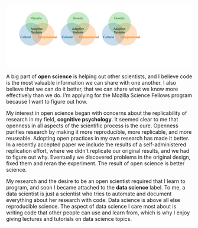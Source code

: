![Pierce Edmiston](fig/venn.png)

A big part of **open science** is helping out other scientists, and I believe code is the most valuable information we can share with one another. I also believe that we can do it better, that we can share what we know more effectively than we do. I'm applying for the Mozilla Science Fellows program because I want to figure out how.

My interest in open science began with concerns about the replicability of research in my field, **cognitive psychology**. It seemed clear to me that openness in all aspects of the scientific process is the cure. Openness purifies research by making it more reproducible, more replicable, and more reuseable. Adopting open practices in my own research has made it better. In a recently accepted paper we include the results of a self-administered replication effort, where we didn't replicate our original results, and we had to figure out why. Eventually we discovered problems in the original design, fixed them and reran the experiment. The result of open science is better science.

My research and the desire to be an open scientist required that I learn to program, and soon I became attached to the **data science** label. To me, a data scientist is just a scientist who tries to automate and document everything about her research with code. Data science is above all else reproducible science. The aspect of data science I care most about is writing code that other people can use and learn from, which is why I enjoy giving lectures and tutorials on data science topics.


[^oss]: All of my research is conducted using open source software. I use [psychopy](http://www.psychopy.org/) for running behavioral psychology experiments. I have the open web to thank for allowing me to hack together online experiments. Without R, my figures would be terrible and I wouldn't know statistics. For research duct tape, I use [pandas](http://pandas.pydata.org/).
